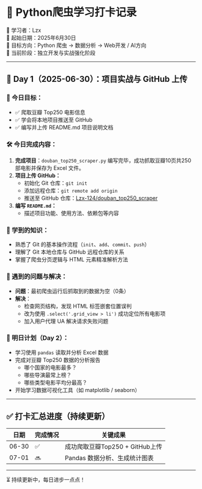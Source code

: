 # 🐍 Python爬虫学习打卡记录

👤 学习者：Lzx  
📅 起始日期：2025年6月30日  
📘 目标方向：Python 爬虫 → 数据分析 → Web开发 / AI方向  
📍 当前阶段：独立开发与实战强化阶段

---

## 📆 Day 1（2025-06-30）：项目实战与 GitHub 上传

### 🎯 今日目标：
- ✅ 爬取豆瓣 Top250 电影信息
- ✅ 学会将本地项目推送至 GitHub
- ✅ 编写并上传 README.md 项目说明文档

### 🛠️ 今日完成内容：
1. **完成项目**：`douban_top250_scraper.py` 编写完毕，成功抓取豆瓣10页共250部电影并保存为 Excel 文件。
2. **项目上传 GitHub：**
   - 初始化 Git 仓库：`git init`
   - 添加远程仓库：`git remote add origin`
   - 推送至 GitHub 仓库：[Lzx-124/douban_top250_scraper](https://github.com/Lzx-124/douban_top250_scraper)
3. **编写 `README.md`：**
   - 描述项目功能、使用方法、依赖包等内容

### 🧠 学到的知识：
- 熟悉了 Git 的基本操作流程（`init`、`add`、`commit`、`push`）
- 理解了 Git 本地仓库与 GitHub 远程仓库的关系
- 掌握了爬虫分页逻辑与 HTML 元素精准解析方法

### 🧩 遇到的问题与解决：
- **问题**：最初爬虫运行后抓取到的数据为空（0条）
- **解决**：
  - 检查网页结构，发现 HTML 标签嵌套位置误判
  - 改为使用 `.select('.grid_view > li')` 成功定位所有电影项
  - 加入用户代理 UA 解决请求失败问题

### 💬 明日计划（Day 2）：
- 学习使用 `pandas` 读取并分析 Excel 数据
- 完成对豆瓣 Top250 数据的分析报告
  - 哪个国家的电影最多？
  - 哪些导演最常上榜？
  - 哪些类型电影平均分最高？
- 开始学习数据可视化工具（如 matplotlib / seaborn）

---

## ✅ 打卡汇总进度（持续更新）

| 日期 | 完成情况 | 关键成果 |
|------|----------|----------|
| 06-30 | ✅ | 成功爬取豆瓣Top250 + GitHub上传 |
| 07-01 | 🔜 | Pandas 数据分析、生成统计图表 |

---

⏳ 持续更新中，每日进步一点点！
